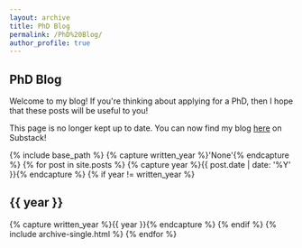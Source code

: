 ```yaml
---
layout: archive
title: PhD Blog
permalink: /PhD%20Blog/
author_profile: true
---
```

## PhD Blog
Welcome to my blog! If you're thinking about applying for a PhD, then I hope that these posts will be useful to you!

This page is no longer kept up to date. You can now find my blog [here](https://ryanjellison.substack.com/) on Substack!

{% include base_path %}
{% capture written_year %}'None'{% endcapture %}
{% for post in site.posts %}
  {% capture year %}{{ post.date | date: '%Y' }}{% endcapture %}
  {% if year != written_year %}
    <h2 id="{{ year | slugify }}" class="archive__subtitle">{{ year }}</h2>
    {% capture written_year %}{{ year }}{% endcapture %}
  {% endif %}
  {% include archive-single.html %}
{% endfor %}